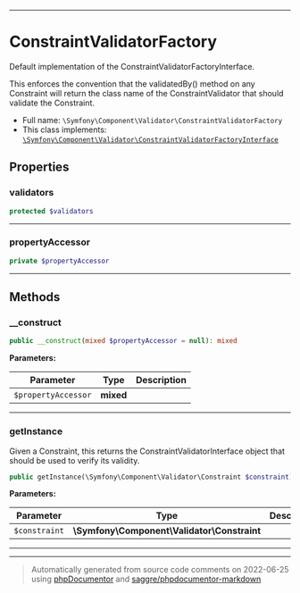 ***

# ConstraintValidatorFactory

Default implementation of the ConstraintValidatorFactoryInterface.

This enforces the convention that the validatedBy() method on any
Constraint will return the class name of the ConstraintValidator that
should validate the Constraint.

* Full name: `\Symfony\Component\Validator\ConstraintValidatorFactory`
* This class implements:
[`\Symfony\Component\Validator\ConstraintValidatorFactoryInterface`](./ConstraintValidatorFactoryInterface.md)



## Properties


### validators



```php
protected $validators
```






***

### propertyAccessor



```php
private $propertyAccessor
```






***

## Methods


### __construct



```php
public __construct(mixed $propertyAccessor = null): mixed
```








**Parameters:**

| Parameter | Type | Description |
|-----------|------|-------------|
| `$propertyAccessor` | **mixed** |  |




***

### getInstance

Given a Constraint, this returns the ConstraintValidatorInterface
object that should be used to verify its validity.

```php
public getInstance(\Symfony\Component\Validator\Constraint $constraint): \Symfony\Component\Validator\ConstraintValidatorInterface
```








**Parameters:**

| Parameter | Type | Description |
|-----------|------|-------------|
| `$constraint` | **\Symfony\Component\Validator\Constraint** |  |




***


***
> Automatically generated from source code comments on 2022-06-25 using [phpDocumentor](http://www.phpdoc.org/) and [saggre/phpdocumentor-markdown](https://github.com/Saggre/phpDocumentor-markdown)
